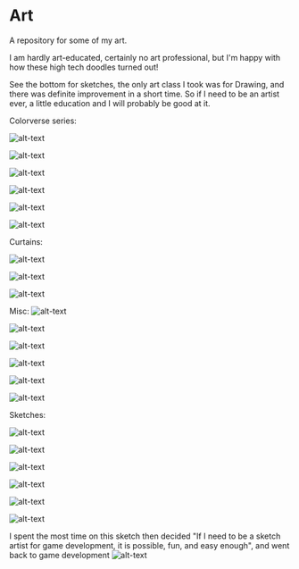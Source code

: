 # Art
A repository for some of my art.

I am hardly art-educated, certainly no art professional, but I'm happy with how these high tech doodles turned out! 

See the bottom for sketches, the only art class I took was for Drawing, and there was definite improvement in a short time. 
So if I need to be an artist ever, a little education and I will probably be good at it.

Colorverse series:

![alt-text](https://github.com/TriphiusFire/Art/blob/master/Colorverse1.jpg?raw=true)

![alt-text](https://github.com/TriphiusFire/Art/blob/master/Colorverse2.jpg?raw=true)

![alt-text](https://github.com/TriphiusFire/Art/blob/master/Colorverse3.jpg?raw=true)

![alt-text](https://github.com/TriphiusFire/Art/blob/master/Colorverse4.jpg?raw=true)

![alt-text](https://github.com/TriphiusFire/Art/blob/master/Colorverse5.jpg?raw=true)

![alt-text](https://github.com/TriphiusFire/Art/blob/master/Colorverse6.jpg?raw=true)

Curtains:

![alt-text](https://github.com/TriphiusFire/Art/blob/master/RedCurtain1.jpg?raw=true)

![alt-text](https://github.com/TriphiusFire/Art/blob/master/BlueCurtain1.jpg?raw=true)

![alt-text](https://github.com/TriphiusFire/Art/blob/master/GreenCurtainWithStage1.jpg?raw=true)

Misc:
![alt-text](https://github.com/TriphiusFire/Art/blob/master/Blood&#32;and&#32;Oil.png?raw=true)

![alt-text](https://github.com/TriphiusFire/Art/blob/master/Oniverse.jpg?raw=true)

![alt-text](https://github.com/TriphiusFire/Art/blob/master/artnight.png?raw=true)

![alt-text](https://github.com/TriphiusFire/Art/blob/master/Oniverse.jpg?raw=true)

![alt-text](https://github.com/TriphiusFire/Art/blob/master/stright.jpg?raw=true)

![alt-text](https://github.com/TriphiusFire/Art/blob/master/1&#32;suns&#32;1.jpg?raw=true)

Sketches: 

![alt-text](https://github.com/TriphiusFire/Art/blob/master/woodtexture.jpg?raw=true)

![alt-text](https://github.com/TriphiusFire/Art/blob/master/fox1.jpg?raw=true)

![alt-text](https://github.com/TriphiusFire/Art/blob/master/wall.jpg?raw=true)

![alt-text](https://github.com/TriphiusFire/Art/blob/master/apple1.jpg?raw=true)

![alt-text](https://github.com/TriphiusFire/Art/blob/master/character1.jpg?raw=true)

![alt-text](https://github.com/TriphiusFire/Art/blob/master/bird1grid.png?raw=true)

I spent the most time on this sketch then decided "If I need to be a sketch artist for game development, it is possible, fun, and easy enough", and went back to game development
![alt-text](https://github.com/TriphiusFire/Art/blob/master/wife-daughter.jpg?raw=true)

